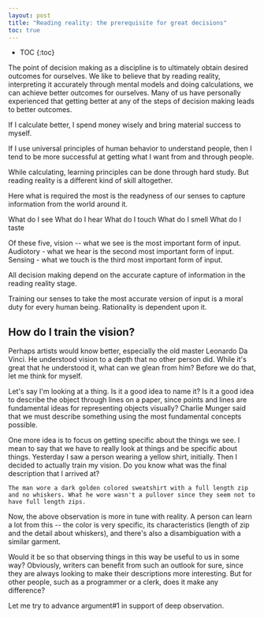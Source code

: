 ```yaml
---
layout: post
title: "Reading reality: the prerequisite for great decisions"
toc: true
---
```


* TOC
{:toc}

The point of decision making as a discipline is to ultimately obtain desired outcomes for ourselves. We like to believe that by reading reality, interpreting it accurately through mental models and doing calculations, we can achieve better outcomes for ourselves. Many of us have personally experienced that getting better at any of the steps of decision making leads to better outcomes.

If I calculate better, I spend money wisely and bring material success to myself.

If I use universal principles of human behavior to understand people, then I tend to be more successful at getting what I want from and through people.

While calculating, learning principles can be done through hard study. But reading reality is a different kind of skill altogether. 

Here what is required the most is the readyness of our senses to capture information from the world around it. 

What do I see
What do I hear
What do I touch
What do I smell
What do I taste

Of these five, vision -- what we see is the most important form of input.
Audiotory - what we hear is the second most important form of input.
Sensing - what we touch is the third most important form of input.

All decision making depend on the accurate capture of information in the reading reality stage.

Training our senses to take the most accurate version of input is a moral duty for every human being. Rationality is dependent upon it. 

## How do I train the vision?

Perhaps artists would know better, especially the old master Leonardo Da Vinci. He understood vision to a depth that no other person did. While it's great that he understood it, what can we glean from him? Before we do that, let me think for myself.

Let's say I'm looking at a thing. Is it a good idea to name it? Is it a good idea to describe the object through lines on a paper, since points and lines are fundamental ideas for representing objects visually? Charlie Munger said that we must describe something using the most fundamental concepts possible.

One more idea is to focus on getting specific about the things we see. I mean to say that we have to really look at things and be specific about things. Yesterday I saw a person wearing a yellow shirt, initially. Then I decided to actually train my vision. Do you know what was the final description that I arrived at?

	The man wore a dark golden colored sweatshirt with a full length zip and no whiskers. What he wore wasn't a pullover since they seem not to have full length zips.

Now, the above observation is more in tune with reality. A person can learn a lot from this -- the color is very specific, its characteristics (length of zip and the detail about whiskers), and there's also a disambiguation with a similar garment.

Would it be so that observing things in this way be useful to us in some way? Obviously, writers can benefit from such an outlook for sure, since they are always looking to make their descriptions more interesting. But for other people, such as a programmer or a clerk, does it make any difference?

Let me try to advance argument#1 in support of deep observation. 

